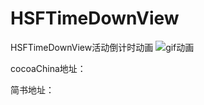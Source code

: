 # HSFTimeDownView
HSFTimeDownView活动倒计时动画
![gif动画](https://github.com/HSFAqi/HSFTimeDownView/blob/master/2018-07-16%2014_30_38.gif)

cocoaChina地址：

简书地址：
